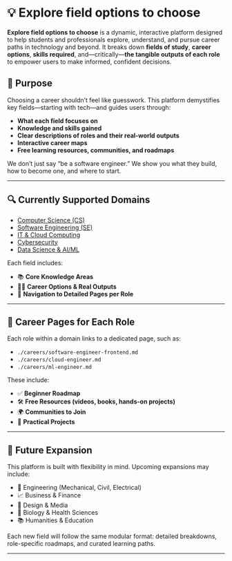 # 💡 Explore field options to choose

**Explore field options to choose** is a dynamic, interactive platform designed to help students and professionals explore, understand, and pursue career paths in technology and beyond. It breaks down **fields of study**, **career options**, **skills required**, and—critically—**the tangible outputs of each role** to empower users to make informed, confident decisions.

## 🎯 Purpose

Choosing a career shouldn’t feel like guesswork. This platform demystifies key fields—starting with tech—and guides users through:

- **What each field focuses on**
- **Knowledge and skills gained**
- **Clear descriptions of roles and their real-world outputs**
- **Interactive career maps**
- **Free learning resources, communities, and roadmaps**

We don’t just say “be a software engineer.” We show you what they build, how to become one, and where to start.

---

## 🔍 Currently Supported Domains

- [Computer Science (CS)](./fields/computer-science.md)
- [Software Engineering (SE)](./fields/software-engineering.md)
- [IT & Cloud Computing](./fields/cloud-computing.md)
- [Cybersecurity](./fields/cybersecurity.md)
- [Data Science & AI/ML](./fields/data-science.md)

Each field includes:

- 📚 **Core Knowledge Areas**
- 👩‍💻 **Career Options & Real Outputs**
- 🔁 **Navigation to Detailed Pages per Role**

---

## 🚀 Career Pages for Each Role

Each role within a domain links to a dedicated page, such as:

- `./careers/software-engineer-frontend.md`
- `./careers/cloud-engineer.md`
- `./careers/ml-engineer.md`

These include:

- ✅ **Beginner Roadmap**
- 🛠️ **Free Resources (videos, books, hands-on projects)**
- 🌍 **Communities to Join**
- 🎯 **Practical Projects**

---

## 🔄 Future Expansion

This platform is built with flexibility in mind. Upcoming expansions may include:

- 🚜 Engineering (Mechanical, Civil, Electrical)
- 📈 Business & Finance
- 🎨 Design & Media
- 🧬 Biology & Health Sciences
- 📚 Humanities & Education

Each new field will follow the same modular format: detailed breakdowns, role-specific roadmaps, and curated learning paths.

---
